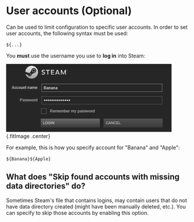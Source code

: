 # User accounts (Optional)

Can be used to limit configuration to specific user accounts. In order to set user accounts, the following syntax must be used:
```
${...}
```
You **must** use the username you use to **log in** into Steam: 

![Account example](../../../images/user-account-example.png) {.fitImage .center}

For example, this is how you specify account for "Banana" and "Apple":
```
${Banana}${Apple}
```

## What does "Skip found accounts with missing data directories" do?

Sometimes Steam's file that contains logins, may contain users that do not have data directory created (might have been manually deleted, etc.). You can specify to skip those accounts by enabling this option.